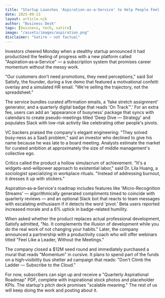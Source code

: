 ```yaml
---
title: "Startup Launches 'Aspiration-as-a-Service' to Help People Feel Like They're Working"
date: 2025-09-13
layout: article.njk
author: "Business Desk"
tags: [business, tech, satire]
image: "/assets/images/aspiration.png"
disclaimer: "Satire — not factual"
---
```


Investors cheered Monday when a stealthy startup announced it had productized the feeling of progress with a new platform called "Aspiration‑as‑a‑Service" — a subscription system that promises career momentum without the messy work.

"Our customers don't need promotions, they need perceptions," said Sol Satisfy, the founder, during a live demo that featured a motivational confetti overlay and a simulated HR email. "We're selling the trajectory, not the spreadsheet."

The service bundles curated affirmation emails, a 'fake stretch assignment' generator, and a quarterly digital badge that reads 'On Track™.' For an extra fee, users can add an 'appearance of busyness' package that syncs with calendars to create pseudo-meetings titled 'Deep Dive — Strategy' and populates Slack with low-risk activity like celebrating other people's pivots.

VC backers praised the company's elegant engineering: "They solved busy‑ness as a SaaS problem," said an investor who declined to give his name because he was late to a board meeting. Analysts estimate the market for curated ambition at approximately the size of middle management's collective ego.

Critics called the product a hollow simulacrum of achievement. "It's a widgets-and-willpower approach to existential labor," said Dr. Lila Huang, a sociologist specializing in workplace rituals. "Instead of addressing burnout, it dresses it up with stickers."

Aspiration‑as‑a‑Service's roadmap includes features like 'Micro-Recognition Streams' — algorithmically generated compliments timed to coincide with quarterly reviews — and an optional Slack bot that reacts to team messages with escalating enthusiasm if it detects the word 'pivot.' Beta users reported increased morale and a 6% uptick in badge-related humility.

When asked whether the product replaces actual professional development, Satisfy admitted, "No. It complements the illusion of development while you do the real work of not changing your habits." Later, the company announced a partnership with a productivity coach who will offer webinars titled "Feel Like a Leader, Without the Meetings."

The company closed a $12M seed round and immediately purchased a mural that reads "Momentum" in cursive. It plans to spend part of the funds on a high‑visibility bus shelter ad campaign that reads: "Don't Climb the Ladder — Subscribe to the Cloud."

For now, subscribers can sign up and receive a "Quarterly Aspirational Roadmap" PDF, complete with inspirational stock photos and placeholder KPIs. The startup's pitch deck promises "scalable meaning." The rest of us will keep doing the work and posting about it.